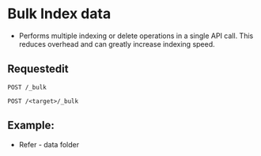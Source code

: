 # Bulk Index data
- Performs multiple indexing or delete operations in a single API call. This reduces overhead and can greatly increase indexing speed.

## Requestedit
```
POST /_bulk
```

```
POST /<target>/_bulk
```

## Example:
- Refer - data folder

